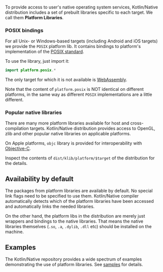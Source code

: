 [//]: # (title: Platform libraries)

To provide access to user's native operating system services,
Kotlin/Native distribution includes a set of prebuilt libraries specific to
each target. We call them **Platform Libraries**.

### POSIX bindings

For all Unix- or Windows-based targets (including Android and
iOS targets) we provide the `POSIX` platform lib. It contains bindings
to platform's implementation of the [POSIX standard](https://en.wikipedia.org/wiki/POSIX).

To use the library, just import it: 

```kotlin
import platform.posix.*
```

The only target for which it is not available is [WebAssembly](https://en.wikipedia.org/wiki/WebAssembly).

Note that the content of `platform.posix` is NOT identical on
different platforms, in the same way as different `POSIX` implementations
are a little different.

### Popular native libraries

There are many more platform libraries available for host and
cross-compilation targets.  Kotlin/Native distribution provides access to
OpenGL, zlib and other popular native libraries on
applicable platforms.

On Apple platforms, `objc` library is provided for interoperability with [Objective-C](https://en.wikipedia.org/wiki/Objective-C).

Inspect the contents of `dist/klib/platform/$target` of the distribution for the details.

## Availability by default

The packages from platform libraries are available by default. No
special link flags need to be specified to use them. Kotlin/Native
compiler automatically detects which of the platform libraries have
been accessed and automatically links the needed libraries.

On the other hand, the platform libs in the distribution are merely
just wrappers and bindings to the native libraries.  That means the
native libraries themselves (`.so`, `.a`, `.dylib`, `.dll` etc)
should be installed on the machine.

## Examples

The Kotlin/Native repository provides a wide spectrum of examples
demonstrating the use of platform libraries. 
See [samples](https://github.com/JetBrains/kotlin/tree/master/kotlin-native/samples) for details.

